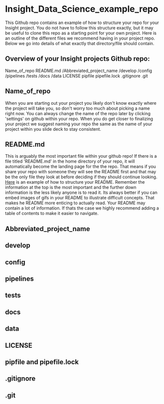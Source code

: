 # Insight_Data_Science_example_repo  

This Github repo contains an example of how to structure your repo for your Insight project. You do not have to follow this structure exactly, but it may be useful to clone this repo as a starting point for your own project. Here is an outline of the different files we recommend having in your project repo. Below we go into details of what exactly that directory/file should contain.

## Overview of your Insight projects Github repo:

Name_of_repo
README.md
/Abbreviated_project_name
/develop
/config
/pipelines
/tests
/docs
/data
LICENSE
pipfile
pipefile.lock
.gitignore
.git


## Name_of_repo
When you are starting out your project you likely don't know exactly where the project will take you, so don't worry too much about picking a name right now. You can always change the name of the repo later by clicking 'settings' on github within your repo. When you do get closer to finalizing your project we suggest naming your repo the same as the name of your project within you slide deck to stay consistent.

## README.md
This is arguably the most important file within your github repo! If there is a file titled 'README.md' in the home directory of your repo, it will automatically become the landing page for the the repo. That means if you share your repo with someone they will see the README first and that may be the only file they look at before deciding if they should continue looking. [Here](https://gist.github.com/fvcproductions/1bfc2d4aecb01a834b46) is an example of how to structure your README. Remember the information at the top is the most important and the further down information is the less likely anyone is to read it. Its always better if you can embed images of gifs in your README to illustrate difficult concepts. That makes he README more enticing to actually read. Your README may contain a lot of information. If thats the case we highly recommend adding a table of contents to make it easier to navigate.

## Abbreviated_project_name

## develop

## config

## pipelines

## tests

## docs

## data

## LICENSE

## pipfile and pipefile.lock

## .gitignore

## .git
